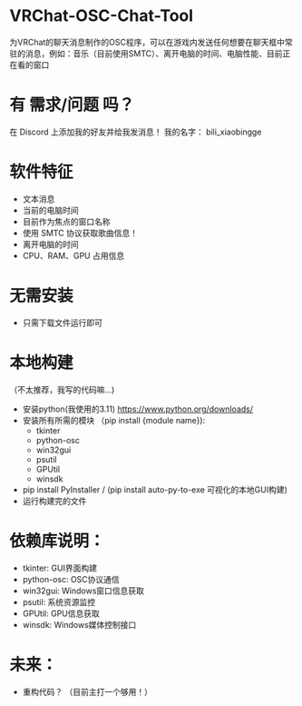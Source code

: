 # VRChat-OSC-Chat-Tool
为VRChat的聊天消息制作的OSC程序，可以在游戏内发送任何想要在聊天框中常驻的消息，例如：音乐（目前使用SMTC）、离开电脑的时间、电脑性能、目前正在看的窗口

# 有 需求/问题 吗？
在 Discord 上添加我的好友并给我发消息！
我的名字： bili_xiaobingge


# 软件特征
* 文本消息
* 当前的电脑时间
* 目前作为焦点的窗口名称
* 使用 SMTC 协议获取歌曲信息！
* 离开电脑的时间
* CPU、RAM、GPU 占用信息

# 无需安装
* 只需下载文件运行即可

# 本地构建
（不太推荐，我写的代码嘛...)
* 安装python(我使用的3.11) https://www.python.org/downloads/
* 安装所有所需的模块 （pip install {module name}):
  * tkinter
  * python-osc
  * win32gui
  * psutil
  * GPUtil
  * winsdk
* pip install PyInstaller / (pip install auto-py-to-exe 可视化的本地GUI构建)
* 运行构建完的文件

# 依赖库说明：
* tkinter: GUI界面构建
* python-osc: OSC协议通信
* win32gui: Windows窗口信息获取
* psutil: 系统资源监控
* GPUtil: GPU信息获取
* winsdk: Windows媒体控制接口

# 未来：
* 重构代码？ （目前主打一个够用！）

